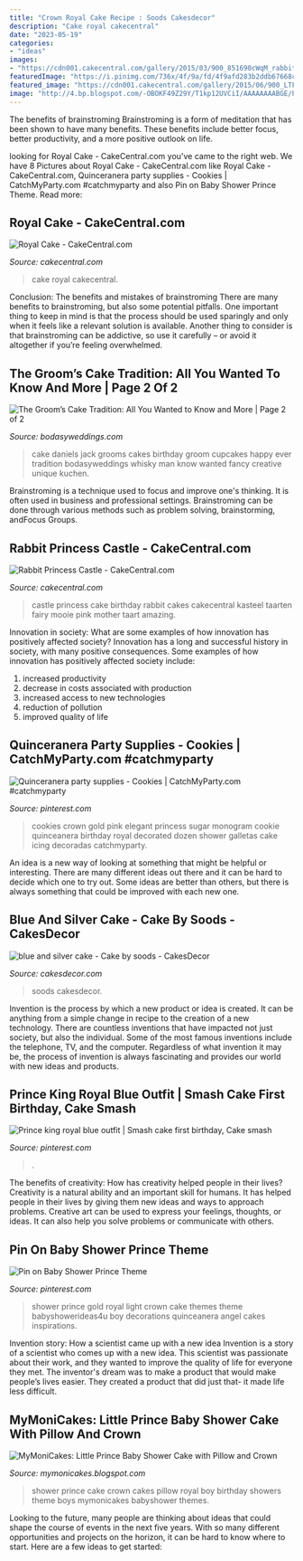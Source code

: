 ```yaml
---
title: "Crown Royal Cake Recipe : Soods Cakesdecor"
description: "Cake royal cakecentral"
date: "2023-05-19"
categories:
- "ideas"
images:
- "https://cdn001.cakecentral.com/gallery/2015/03/900_851690cWqM_rabbit-princess-castle.jpg"
featuredImage: "https://i.pinimg.com/736x/4f/9a/fd/4f9afd283b2ddb67668c7090b5a29351.jpg"
featured_image: "https://cdn001.cakecentral.com/gallery/2015/06/900_LTFyHU2aCr-royal-cake.jpg"
image: "http://4.bp.blogspot.com/-OBOKF49Z29Y/T1kp12UVCiI/AAAAAAAABGE/PMAvKqSWkps/s1600/IMG_1217.JPG"
---
```



The benefits of brainstroming
Brainstroming is a form of meditation that has been shown to have many benefits. These benefits include better focus, better productivity, and a more positive outlook on life.

	

		
looking for Royal Cake - CakeCentral.com you've came to the right web. We have 8 Pictures about Royal Cake - CakeCentral.com like Royal Cake - CakeCentral.com, Quinceranera party supplies - Cookies | CatchMyParty.com #catchmyparty and also Pin on Baby Shower Prince Theme. Read more:
		
    
## Royal Cake - CakeCentral.com

<img loading=lazy src="https://cdn001.cakecentral.com/gallery/2015/06/900_LTFyHU2aCr-royal-cake.jpg" onerror="this.onerror=null;this.src='https://tse1.mm.bing.net/th?id=OIP.S7dFw87K7J7hZptb_BiJygCoEs&amp;pid=15.1';" alt="Royal Cake - CakeCentral.com">

_Source: cakecentral.com_

>cake royal cakecentral. 

	

Conclusion: The benefits and mistakes of brainstroming
There are many benefits to brainstroming, but also some potential pitfalls. One important thing to keep in mind is that the process should be used sparingly and only when it feels like a relevant solution is available. Another thing to consider is that brainstroming can be addictive, so use it carefully – or avoid it altogether if you’re feeling overwhelmed.

    
## The Groom’s Cake Tradition: All You Wanted To Know And More | Page 2 Of 2

<img loading=lazy src="https://bodasyweddings.com/wp-content/uploads/2018/08/best-grooms-cake-ideas-ever.jpg" onerror="this.onerror=null;this.src='https://tse3.mm.bing.net/th?id=OIP.wNCA20qM2_7CRzlYi0yvAgHaJ4&amp;pid=15.1';" alt="The Groom’s Cake Tradition: All You Wanted to Know and More | Page 2 of 2">

_Source: bodasyweddings.com_

>cake daniels jack grooms cakes birthday groom cupcakes happy ever tradition bodasyweddings whisky man know wanted fancy creative unique kuchen. 

	

Brainstroming is a technique used to focus and improve one's thinking. It is often used in business and professional settings. Brainstroming can be done through various methods such as problem solving, brainstorming, andFocus Groups.

    
## Rabbit Princess Castle - CakeCentral.com

<img loading=lazy src="https://cdn001.cakecentral.com/gallery/2015/03/900_851690cWqM_rabbit-princess-castle.jpg" onerror="this.onerror=null;this.src='https://tse2.mm.bing.net/th?id=OIP.HIPLWCnxkU5LPsk8pcl-KgHaK-&amp;pid=15.1';" alt="Rabbit Princess Castle - CakeCentral.com">

_Source: cakecentral.com_

>castle princess cake birthday rabbit cakes cakecentral kasteel taarten fairy mooie pink mother taart amazing. 

	

Innovation in society: What are some examples of how innovation has positively affected society?
Innovation has a long and successful history in society, with many positive consequences. Some examples of how innovation has positively affected society include: 
1. increased productivity 
2. decrease in costs associated with production 
3. increased access to new technologies 
4. reduction of pollution 
5. improved quality of life 

    
## Quinceranera Party Supplies - Cookies | CatchMyParty.com #catchmyparty

<img loading=lazy src="https://i.pinimg.com/originals/04/1a/5c/041a5caeb56c6c00b112564b9b391ea5.jpg" onerror="this.onerror=null;this.src='https://tse2.mm.bing.net/th?id=OIP.4HI6BaFAd1jnFpsnf-FqaAHaJ4&amp;pid=15.1';" alt="Quinceranera party supplies - Cookies | CatchMyParty.com #catchmyparty">

_Source: pinterest.com_

>cookies crown gold pink elegant princess sugar monogram cookie quinceanera birthday royal decorated dozen shower galletas cake icing decoradas catchmyparty. 

	

An idea is a new way of looking at something that might be helpful or interesting. There are many different ideas out there and it can be hard to decide which one to try out. Some ideas are better than others, but there is always something that could be improved with each new one.

    
## Blue And Silver Cake - Cake By Soods - CakesDecor

<img loading=lazy src="https://pic.cakesdecor.com/m/oczjr5ftje7zilk3vmr3.jpg" onerror="this.onerror=null;this.src='https://tse2.mm.bing.net/th?id=OIP.HkA3i5TFmKkJp3zcFNFx3wHaKa&amp;pid=15.1';" alt="blue and silver cake - Cake by soods - CakesDecor">

_Source: cakesdecor.com_

>soods cakesdecor. 

	

Invention is the process by which a new product or idea is created. It can be anything from a simple change in recipe to the creation of a new technology. There are countless inventions that have impacted not just society, but also the individual. Some of the most famous inventions include the telephone, TV, and the computer. Regardless of what invention it may be, the process of invention is always fascinating and provides our world with new ideas and products.

    
## Prince King Royal Blue Outfit | Smash Cake First Birthday, Cake Smash

<img loading=lazy src="https://i.pinimg.com/736x/4f/9a/fd/4f9afd283b2ddb67668c7090b5a29351.jpg" onerror="this.onerror=null;this.src='https://tse4.mm.bing.net/th?id=OIP._F0ESW2GmZqXGcN1OJ9v6AHaLH&amp;pid=15.1';" alt="Prince king royal blue outfit | Smash cake first birthday, Cake smash">

_Source: pinterest.com_

>. 

	

The benefits of creativity: How has creativity helped people in their lives?
Creativity is a natural ability and an important skill for humans. It has helped people in their lives by giving them new ideas and ways to approach problems. Creative art can be used to express your feelings, thoughts, or ideas. It can also help you solve problems or communicate with others.

    
## Pin On Baby Shower Prince Theme

<img loading=lazy src="https://i.pinimg.com/736x/81/b4/b2/81b4b2177b1043d857799956d3bc870e.jpg" onerror="this.onerror=null;this.src='https://tse3.mm.bing.net/th?id=OIP.fxLFDcGxNB2LaSVKS_7mNgHaJ4&amp;pid=15.1';" alt="Pin on Baby Shower Prince Theme">

_Source: pinterest.com_

>shower prince gold royal light crown cake themes theme babyshowerideas4u boy decorations quinceanera angel cakes inspirations. 

	

Invention story: How a scientist came up with a new idea
Invention is a story of a scientist who comes up with a new idea. This scientist was passionate about their work, and they wanted to improve the quality of life for everyone they met. The inventor's dream was to make a product that would make people’s lives easier. They created a product that did just that- it made life less difficult.

    
## MyMoniCakes: Little Prince Baby Shower Cake With Pillow And Crown

<img loading=lazy src="http://4.bp.blogspot.com/-OBOKF49Z29Y/T1kp12UVCiI/AAAAAAAABGE/PMAvKqSWkps/s1600/IMG_1217.JPG" onerror="this.onerror=null;this.src='https://tse4.mm.bing.net/th?id=OIP.dDdACYwUb0Ih7Luz_61eGQHaJ4&amp;pid=15.1';" alt="MyMoniCakes: Little Prince Baby Shower Cake with Pillow and Crown">

_Source: mymonicakes.blogspot.com_

>shower prince cake crown cakes pillow royal boy birthday showers theme boys mymonicakes babyshower themes. 

	

Looking to the future, many people are thinking about ideas that could shape the course of events in the next five years. With so many different opportunities and projects on the horizon, it can be hard to know where to start. Here are a few ideas to get started: 

